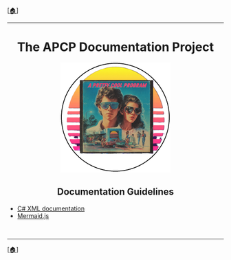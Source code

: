 <!-- u250818 -->

[[🏠︎](../README.md)]

***

<div align="center">

# The APCP Documentation Project

  <picture>
    <source media="(prefers-color-scheme: dark)" srcset="../../.github/img/logo/apcp-logo-dark-256x256.png">
    <source media="(prefers-color-scheme: light)" srcset="../../.github/img/logo/apcp-logo-light-256x256.png">
    <img alt="Fallback image description" src="../../.github/img/logo/apcp-logo-light-256x256.png">
  </picture>

## Documentation Guidelines

</div>

* [C# XML documentation](xml-csharp.md)
* [Mermaid.js](mermaid-js.md)

<br>

***

[[🏠︎](../README.md)]
